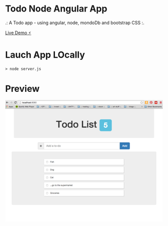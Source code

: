 # Todo Node Angular App
.: A Todo app - using angular, node, mondoDb and bootstrap CSS :.


[Live Demo ⚡️](http://todo-app-01.herokuapp.com/)

# Lauch App LOcally
```
> node server.js
```

# Preview
<img border="0" width="624" id="Picture 1" src="https://github.com/stannesi/todo-app-node-angular/blob/master/ScreenShot-01.png" />

